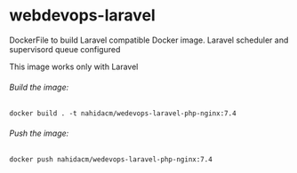 # webdevops-laravel
DockerFile to build Laravel compatible Docker image. Laravel scheduler and supervisord queue configured

This image works only with Laravel

###### Build the image:
 `docker build . -t nahidacm/wedevops-laravel-php-nginx:7.4`
 
###### Push the image:
`docker push nahidacm/wedevops-laravel-php-nginx:7.4`
